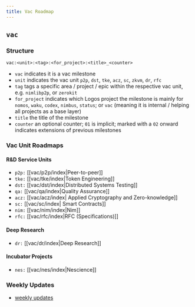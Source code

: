 ```yaml
---
title: Vac Roadmap
---
```

## `vac`

### Structure

`vac:<unit>:<tag>:<for_project>:<title>_<counter>`
- `vac` indicates it is a vac milestone
- `unit` indicates the vac unit `p2p`, `dst`, `tke`, `acz`, `sc`, `zkvm`, `dr`, `rfc`
- `tag` tags a specific area / project / epic within the respective vac unit, e.g. `nimlibp2p`, or `zerokit`
- `for_project` indicates which Logos project the milestone is mainly for `nomos`, `waku`, `codex`, `nimbus`, `status`; or `vac` (meaning it is internal / helping all projects as a base layer)
- `title` the title of the milestone
- `counter` an optional counter; `01` is implicit; marked with a `02` onward indicates extensions of previous milestones

### Vac Unit Roadmaps

#### R&D Service Units

- `p2p:` [[vac/p2p/index|Peer-to-peer]]
- `tke:` [[vac/tke/index|Token Engineering]]
- `dst:` [[vac/dst/index|Distributed Systems Testing]]
- `qa:` [[vac/qa/index|Quality Assurance]]
- `acz:` [[vac/acz/index| Applied Cryptography and Zero-knowledge]]
- `sc:` [[vac/sc/index| Smart Contracts]]
- `nim:` [[vac/nim/index|Nim]]
- `rfc:` [[vac/rfc/index|RFC (Specifications)]] 

#### Deep Research

- `dr:` [[vac/dr/index|Deep Research]]

#### Incubator Projects

- `nes:` [[vac/nes/index|Nescience]]

### Weekly Updates
- [weekly updates](tags/vac-updates)

